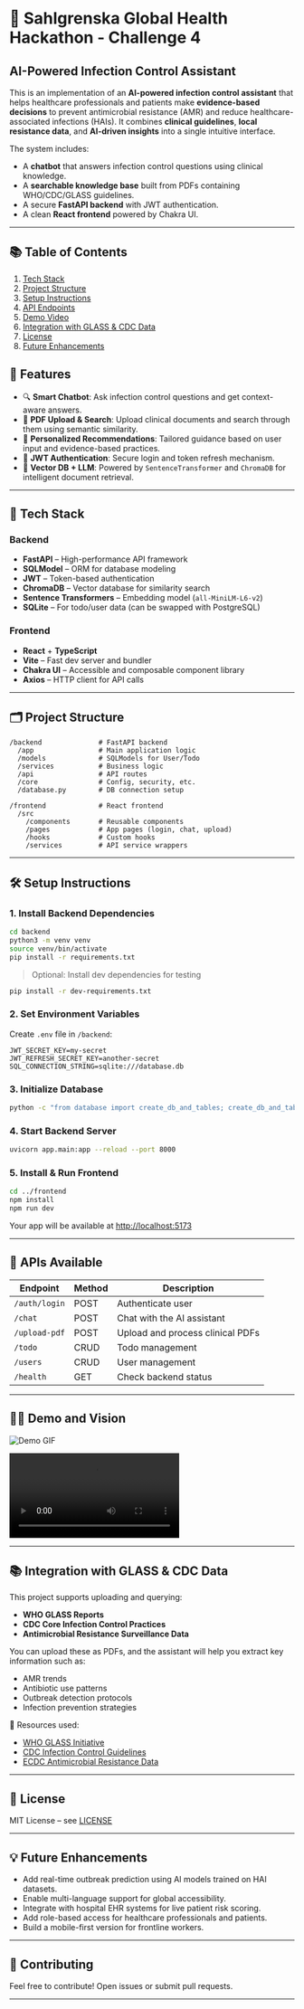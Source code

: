 # 🦠 Sahlgrenska Global Health Hackathon - Challenge 4  
## AI-Powered Infection Control Assistant

This is an implementation of an **AI-powered infection control assistant** that helps healthcare professionals and patients make **evidence-based decisions** to prevent antimicrobial resistance (AMR) and reduce healthcare-associated infections (HAIs). It combines **clinical guidelines**, **local resistance data**, and **AI-driven insights** into a single intuitive interface.

The system includes:

- A **chatbot** that answers infection control questions using clinical knowledge.
- A **searchable knowledge base** built from PDFs containing WHO/CDC/GLASS guidelines.
- A secure **FastAPI backend** with JWT authentication.
- A clean **React frontend** powered by Chakra UI.

---

## 📚 Table of Contents

1. [Tech Stack](#-tech-stack)  
2. [Project Structure](#-project-structure)  
3. [Setup Instructions](#-setup-instructions)  
4. [API Endpoints](#-api-endpoints)  
5. [Demo Video](#-demo-video)  
6. [Integration with GLASS & CDC Data](#-integration-with-glass--cdc-data)  
7. [License](#-license)  
8. [Future Enhancements](#-future-enhancements)  

## 🚀 Features

- 🔍 **Smart Chatbot**: Ask infection control questions and get context-aware answers.
- 📄 **PDF Upload & Search**: Upload clinical documents and search through them using semantic similarity.
- 💬 **Personalized Recommendations**: Tailored guidance based on user input and evidence-based practices.
- 🔐 **JWT Authentication**: Secure login and token refresh mechanism.
- 🧠 **Vector DB + LLM**: Powered by `SentenceTransformer` and `ChromaDB` for intelligent document retrieval.

---

## 🧪 Tech Stack

### Backend
- **FastAPI** – High-performance API framework
- **SQLModel** – ORM for database modeling
- **JWT** – Token-based authentication
- **ChromaDB** – Vector database for similarity search
- **Sentence Transformers** – Embedding model (`all-MiniLM-L6-v2`)
- **SQLite** – For todo/user data (can be swapped with PostgreSQL)

### Frontend
- **React** + **TypeScript**
- **Vite** – Fast dev server and bundler
- **Chakra UI** – Accessible and composable component library
- **Axios** – HTTP client for API calls

---

## 🗂️ Project Structure

```
/backend              # FastAPI backend
  /app                # Main application logic
  /models             # SQLModels for User/Todo
  /services           # Business logic
  /api                # API routes
  /core               # Config, security, etc.
  /database.py        # DB connection setup

/frontend             # React frontend
  /src
    /components       # Reusable components
    /pages            # App pages (login, chat, upload)
    /hooks            # Custom hooks
    /services         # API service wrappers
```

---

## 🛠️ Setup Instructions

### 1. Install Backend Dependencies

```bash
cd backend
python3 -m venv venv
source venv/bin/activate
pip install -r requirements.txt
```

> Optional: Install dev dependencies for testing
```bash
pip install -r dev-requirements.txt
```

### 2. Set Environment Variables

Create `.env` file in `/backend`:
```env
JWT_SECRET_KEY=my-secret
JWT_REFRESH_SECRET_KEY=another-secret
SQL_CONNECTION_STRING=sqlite:///database.db
```

### 3. Initialize Database

```bash
python -c "from database import create_db_and_tables; create_db_and_tables()"
```

### 4. Start Backend Server

```bash
uvicorn app.main:app --reload --port 8000
```

### 5. Install & Run Frontend

```bash
cd ../frontend
npm install
npm run dev
```

Your app will be available at [http://localhost:5173](http://localhost:5173)

---

## 🧬 APIs Available

| Endpoint         | Method | Description                          |
|------------------|--------|--------------------------------------|
| `/auth/login`    | POST   | Authenticate user                    |
| `/chat`          | POST   | Chat with the AI assistant           |
| `/upload-pdf`    | POST   | Upload and process clinical PDFs     |
| `/todo`          | CRUD   | Todo management                      |
| `/users`         | CRUD   | User management                      |
| `/health`        | GET    | Check backend status                 |

---

## 🧑‍💻 Demo and Vision

![Demo GIF](./Anton%20AI%20Demo-1.gif)

![Project Explaination](./ANTON-Explaination.mp4)

---

## 📚 Integration with GLASS & CDC Data

This project supports uploading and querying:

- **WHO GLASS Reports**
- **CDC Core Infection Control Practices**
- **Antimicrobial Resistance Surveillance Data**

You can upload these as PDFs, and the assistant will help you extract key information such as:

- AMR trends
- Antibiotic use patterns
- Outbreak detection protocols
- Infection prevention strategies

🔗 Resources used:
- [WHO GLASS Initiative](https://www.who.int/initiatives/glass)
- [CDC Infection Control Guidelines](https://www.cdc.gov/infection-control/hcp/core-practices/index.html)
- [ECDC Antimicrobial Resistance Data](https://www.ecdc.europa.eu/en/publications-data/antimicrobial-resistance)

---

## 📌 License

MIT License – see [LICENSE](LICENSE)

---

## 💡 Future Enhancements

- Add real-time outbreak prediction using AI models trained on HAI datasets.
- Enable multi-language support for global accessibility.
- Integrate with hospital EHR systems for live patient risk scoring.
- Add role-based access for healthcare professionals and patients.
- Build a mobile-first version for frontline workers.

---

## 🤝 Contributing

Feel free to contribute! Open issues or submit pull requests.

---